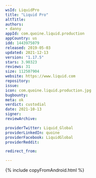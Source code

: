 ```yaml
---
wsId: LiquidPro
title: "Liquid Pro"
altTitle: 
authors:
- danny
appId: com.quoine.liquid.production
appCountry: us
idd: 1443975079
released: 2019-05-03
updated: 2021-12-13
version: "1.17.5"
stars: 3.90323
reviews: 31
size: 112507904
website: https://www.liquid.com
repository: 
issue: 
icon: com.quoine.liquid.production.jpg
bugbounty: 
meta: ok
verdict: custodial
date: 2021-10-13
signer: 
reviewArchive:

providerTwitter: Liquid_Global
providerLinkedIn: quoine
providerFacebook: LiquidGlobal
providerReddit: 

redirect_from:

---
```


{% include copyFromAndroid.html %}
